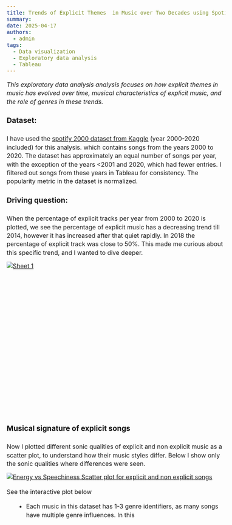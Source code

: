 ```yaml
---
title: Trends of Explicit Themes  in Music over Two Decades using Spotify’s Top 2000
summary: 
date: 2025-04-17
authors:
  - admin
tags:
  - Data visualization
  - Exploratory data analysis
  - Tableau
---
```



<style>
  body {
    font-size: 1rem;
    line-height: 1.4;
  }

  h1, h2, h3, h4 {
    font-size: 1.2rem;
    line-height: 1.2;
  }

  p {
    font-size: 1rem;
    line-height: 1.4;
    margin-bottom: 0.8rem;
  }
  ul, ol {
    font-size: 1rem;
    line-height: 1.4;
    margin-left: 1.5rem;
  }

  li {
    margin-bottom: 0.4rem;
  }
</style>


*This exploratory data analysis analysis focuses on how explicit themes in music has evolved over time, musical characteristics of explicit music, and the role of genres in these trends.*

#### Dataset:
I have used the [spotify 2000 dataset from Kaggle](https://www.kaggle.com/datasets/paradisejoy/top-hits-spotify-from-20002019) (year 2000-2020 included) for this analysis. which contains songs from the years 2000 to 2020. The dataset has approximately an equal number of songs per year, with the exception of the years <2001 and 2020, which had fewer entries. I filtered out songs from these years in Tableau for consistency. The popularity metric in the dataset is normalized.


#### Driving question:

When the percentage of explicit tracks per year from 2000 to 2020 is plotted, we see the percentage of explicit music has a decreasing trend till 2014, however it has increased after that quiet rapidly. In 2018 the percentage of explicit track was close to 50%. This made me curious about this specific trend, and I wanted to dive deeper. 

<div class='tableauPlaceholder' id='viz1744856667295' style='position: relative; width: 600px; height: 400px; margin: auto;'>
  <noscript>
    <a href='#'>
      <img alt='Sheet 1' src='https://public.tableau.com/static/images/Bo/Book1_17448566116240/Sheet1/1_rss.png' style='border: none' />
    </a>
  </noscript>
  <object class='tableauViz' style='display:none;'>
    <param name='host_url' value='https%3A%2F%2Fpublic.tableau.com%2F' />
    <param name='embed_code_version' value='3' />
    <param name='site_root' value='' />
    <param name='name' value='Book1_17448566116240/Sheet1' />
    <param name='tabs' value='no' />
    <param name='toolbar' value='yes' />
    <param name='static_image' value='https://public.tableau.com/static/images/Bo/Book1_17448566116240/Sheet1/1.png' />
    <param name='animate_transition' value='yes' />
    <param name='display_static_image' value='yes' />
    <param name='display_spinner' value='yes' />
    <param name='display_overlay' value='yes' />
    <param name='display_count' value='yes' />
    <param name='language' value='en-US' />
  </object>
</div>

<script type='text/javascript'>
  var divElement = document.getElementById('viz1744856667295');
  var vizElement = divElement.getElementsByTagName('object')[0];
  vizElement.style.width = '600px';
  vizElement.style.height = '400px';
  var scriptElement = document.createElement('script');
  scriptElement.src = 'https://public.tableau.com/javascripts/api/viz_v1.js';
  vizElement.parentNode.insertBefore(scriptElement, vizElement);
</script>


#### Musical signature of explicit songs
Now I plotted different sonic qualities of explicit and non explicit music as a scatter plot, to understand how their music styles differ. Below I show only the sonic qualities where differences were seen.



<div class='tableauPlaceholder' id='viz1744859182095' style='position: relative'><noscript><a href='#'><img alt='Energy vs Speechiness Scatter plot for explicit and non explicit songs ' src='https:&#47;&#47;public.tableau.com&#47;static&#47;images&#47;Bo&#47;Book1_17448566116240&#47;Sheet12&#47;1_rss.png' style='border: none' /></a></noscript><object class='tableauViz'  style='display:none;'><param name='host_url' value='https%3A%2F%2Fpublic.tableau.com%2F' /> <param name='embed_code_version' value='3' /> <param name='site_root' value='' /><param name='name' value='Book1_17448566116240&#47;Sheet12' /><param name='tabs' value='no' /><param name='toolbar' value='yes' /><param name='static_image' value='https:&#47;&#47;public.tableau.com&#47;static&#47;images&#47;Bo&#47;Book1_17448566116240&#47;Sheet12&#47;1.png' /> <param name='animate_transition' value='yes' /><param name='display_static_image' value='yes' /><param name='display_spinner' value='yes' /><param name='display_overlay' value='yes' /><param name='display_count' value='yes' /><param name='language' value='en-US' /><param name='filter' value='publish=yes' /></object></div>                <script type='text/javascript'>                    var divElement = document.getElementById('viz1744859182095');                    var vizElement = divElement.getElementsByTagName('object')[0];                    vizElement.style.width='100%';vizElement.style.height=(divElement.offsetWidth*0.75)+'px';                    var scriptElement = document.createElement('script');                    scriptElement.src = 'https://public.tableau.com/javascripts/api/viz_v1.js';                    vizElement.parentNode.insertBefore(scriptElement, vizElement);                </script>

See the interactive plot below





- Each music in this dataset has 1-3 genre identifiers, as many songs have multiple genre influences. In this 







